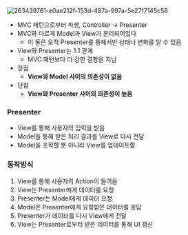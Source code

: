 ![263439761-e0ae212f-153d-487a-997a-5e27f7145c58](https://github.com/ssafy22-cs-study/cs_study/assets/65950056/adf2a0b6-edec-4b0b-8703-226db2910502)

- MVC 패턴으로부터 파생, Controller → Presenter
- MVC와 다르게 Model과 View가 분리되어있다
    - 이 둘은 오직 Presenter를 통해서만 상태나 변화를 알 수 있음
- View와 Presenter는 1:1 관계
    - MVC 패턴보다 더 강한 결합을 지님
- 장점
    - **View와 Model 사이의 의존성이 없음**
- 단점
    - **View와 Presenter 사이의 의존성이 높음**

### Presenter

- View를 통해 사용자의 입력을 받음
- Model을 통해 받은 처리 결과를 View로 다시 전달
- Model을 조작할 뿐 아니라 View를 업데이트함

### 동작방식

1. View를 통해 사용자의 Action이 들어옴
2. View는 Presenter에게 데이터를 요청
3. Presenter는 Model에게 데이터 요청
4. Model은 Presenter에게 요청받은 데이터를 응답
5. Presenter가 데이터를 다시 View에게 전달
6. View는 Presenter로부터 받은 데이터를 통해 UI 갱신
